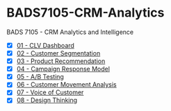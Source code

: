 # BADS7105-CRM-Analytics
BADS 7105 - CRM Analytics and Intelligence

- [x] [01 - CLV Dashboard](https://github.com/pongsakorn-sur/BADS7105-CRM-Analytics/tree/main/01%20-%20CLV%20Dashboard)  
- [x] [02 - Customer Segmentation](https://github.com/pongsakorn-sur/BADS7105-CRM-Analytics/tree/main/02%20-%20Customer%20Segmentation) 
- [x] [03 - Product Recommendation](https://github.com/pongsakorn-sur/BADS7105-CRM-Analytics/tree/main/03%20-%20Product%20Recommendation) 
- [x] [04 - Campaign Response Model](https://github.com/pongsakorn-sur/BADS7105-CRM-Analytics/tree/main/04%20-%20Campaign%20Response%20Model) 
- [x] [05 - A/B Testing](https://github.com/pongsakorn-sur/BADS7105-CRM-Analytics/tree/main/05%20-%20AB%20Testing)
- [x] [06 - Customer Movement Analysis](https://github.com/pongsakorn-sur/BADS7105-CRM-Analytics/tree/main/06%20-%20Customer%20Movement%20Analysis) 
- [x] [07 - Voice of Customer](https://github.com/pongsakorn-sur/BADS7105-CRM-Analytics/tree/main/07%20-%20Voice%20of%20Customer) 
- [x] [08 - Design Thinking](https://github.com/pongsakorn-sur/BADS7105-CRM-Analytics/tree/main/08%20-%20Design%20Thinking) 

